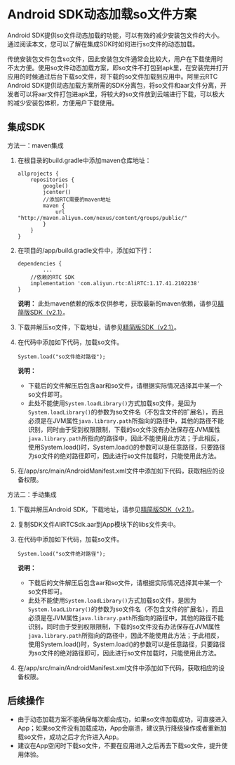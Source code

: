 # Android SDK动态加载so文件方案

Android SDK提供so文件动态加载的功能，可以有效的减少安装包文件的大小。通过阅读本文，您可以了解在集成SDK时如何进行so文件的动态加载。

传统安装包文件包含so文件，因此安装包文件通常会比较大，用户在下载使用时不太方便。使用so文件动态加载方案，即so文件不打包到apk里，在安装完并打开应用的时候通过后台下载so文件，将下载的so文件加载到应用中。阿里云RTC Android SDK提供动态加载方案所需的SDK分离包，将so文件和aar文件分离，开发者可以将aar文件打包进apk里，将较大的so文件放到云端进行下载，可以极大的减少安装包体积，方便用户下载使用。

## 集成SDK

方法一：maven集成

1.  在根目录的build.gradle中添加maven仓库地址：

    ```
    allprojects {
        repositories {
            google()
            jcenter()
            //添加RTC需要的maven地址
            maven {
                url "http://maven.aliyun.com/nexus/content/groups/public/"
            }
        }
    }
    ```

2.  在项目的/app/build.gradle文件中，添加如下行：

    ```
    dependencies {   
            ...   
        //依赖的RTC SDK  
        implementation 'com.aliyun.rtc:AliRTC:1.17.41.2102238'
    }
    ```

    **说明：** 此处maven依赖的版本仅供参考，获取最新的maven依赖，请参见[精简版SDK（v2.1）](/cn.zh-CN/SDK参考/SDK下载.md)。

3.  下载并解压so文件，下载地址，请参见[精简版SDK（v2.1）](/cn.zh-CN/SDK参考/SDK下载.md)。

4.  在代码中添加如下代码，加载so文件。

    ```
    System.load("so文件绝对路径");
    ```

    **说明：**

    -   下载后的文件解压后包含aar和so文件，请根据实际情况选择其中某一个so文件即可。
    -   此处不能使用`System.loadLibrary()`方式加载so文件，是因为`System.loadLibrary()`的参数为so文件名（不包含文件的扩展名），而且必须是在JVM属性`java.library.path`所指向的路径中，其他的路径不能识别，同时由于受到权限限制，下载的so文件没有办法保存在JVM属性`java.library.path`所指向的路径中，因此不能使用此方法；于此相反，使用System.load\(\)时，System.load\(\)的参数可以是任意路径，只要路径为so文件的绝对路径即可，因此进行so文件加载时，只能使用此方法。
5.  在/app/src/main/AndroidManifest.xml文件中添加如下代码，获取相应的设备权限。


方法二：手动集成

1.  下载并解压Android SDK，下载地址，请参见[精简版SDK（v2.1）](/cn.zh-CN/SDK参考/SDK下载.md)。

2.  复制SDK文件AliRTCSdk.aar到App模块下的libs文件夹中。

3.  在代码中添加如下代码，加载so文件。

    ```
    System.load("so文件绝对路径");
    ```

    **说明：**

    -   下载后的文件解压后包含aar和so文件，请根据实际情况选择其中某一个so文件即可。
    -   此处不能使用`System.loadLibrary()`方式加载so文件，是因为`System.loadLibrary()`的参数为so文件名（不包含文件的扩展名），而且必须是在JVM属性`java.library.path`所指向的路径中，其他的路径不能识别，同时由于受到权限限制，下载的so文件没有办法保存在JVM属性`java.library.path`所指向的路径中，因此不能使用此方法；于此相反，使用System.load\(\)时，System.load\(\)的参数可以是任意路径，只要路径为so文件的绝对路径即可，因此进行so文件加载时，只能使用此方法。
4.  在/app/src/main/AndroidManifest.xml文件中添加如下代码，获取相应的设备权限。


## 后续操作

-   由于动态加载方案不能确保每次都会成功，如果so文件加载成功，可直接进入App；如果so文件没有加载成功，App会崩溃，建议执行降级操作或者重新加载so文件，成功之后才允许进入App。
-   建议在App空闲时下载so文件，不要在应用进入之后再去下载so文件，提升使用体验。

